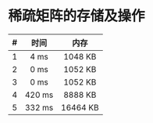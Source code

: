 # 稀疏矩阵的存储及操作

| #          | 时间                           | 内存                           |
|:----------:|:------------------------------:|:------------------------------:|
|1|4 ms|1048 KB|
|2|0 ms|1052 KB|
|3|0 ms|1052 KB|
|4|420 ms|8888 KB|
|5|332 ms|16464 KB|
